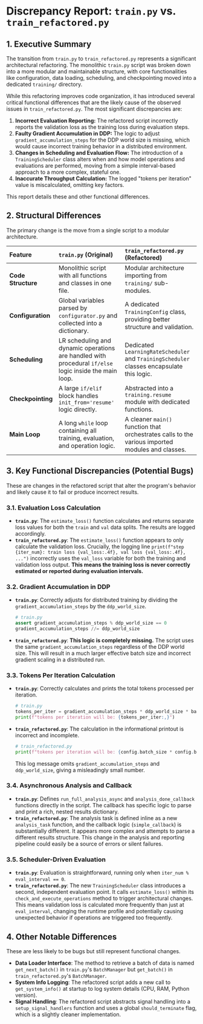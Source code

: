 # Discrepancy Report: `train.py` vs. `train_refactored.py`

## 1. Executive Summary

The transition from `train.py` to `train_refactored.py` represents a significant architectural refactoring. The monolithic `train.py` script was broken down into a more modular and maintainable structure, with core functionalities like configuration, data loading, scheduling, and checkpointing moved into a dedicated `training/` directory.

While this refactoring improves code organization, it has introduced several critical functional differences that are the likely cause of the observed issues in `train_refactored.py`. The most significant discrepancies are:

1.  **Incorrect Evaluation Reporting:** The refactored script incorrectly reports the validation loss as the training loss during evaluation steps.
2.  **Faulty Gradient Accumulation in DDP:** The logic to adjust `gradient_accumulation_steps` for the DDP world size is missing, which would cause incorrect training behavior in a distributed environment.
3.  **Changes in Scheduling and Evaluation Flow:** The introduction of a `TrainingScheduler` class alters when and how model operations and evaluations are performed, moving from a simple interval-based approach to a more complex, stateful one.
4.  **Inaccurate Throughput Calculation:** The logged "tokens per iteration" value is miscalculated, omitting key factors.

This report details these and other functional differences.

## 2. Structural Differences

The primary change is the move from a single script to a modular architecture.

| Feature | `train.py` (Original) | `train_refactored.py` (Refactored) |
| :--- | :--- | :--- |
| **Code Structure** | Monolithic script with all functions and classes in one file. | Modular architecture importing from `training/` sub-modules. |
| **Configuration** | Global variables parsed by `configurator.py` and collected into a dictionary. | A dedicated `TrainingConfig` class, providing better structure and validation. |
| **Scheduling** | LR scheduling and dynamic operations are handled with procedural `if/else` logic inside the main loop. | Dedicated `LearningRateScheduler` and `TrainingScheduler` classes encapsulate this logic. |
| **Checkpointing** | A large `if/elif` block handles `init_from='resume'` logic directly. | Abstracted into a `training.resume` module with dedicated functions. |
| **Main Loop** | A long `while` loop containing all training, evaluation, and operation logic. | A cleaner `main()` function that orchestrates calls to the various imported modules and classes. |

## 3. Key Functional Discrepancies (Potential Bugs)

These are changes in the refactored script that alter the program's behavior and likely cause it to fail or produce incorrect results.

### 3.1. Evaluation Loss Calculation

-   **`train.py`**: The `estimate_loss()` function calculates and returns separate loss values for both the `train` and `val` data splits. The results are logged accordingly.
-   **`train_refactored.py`**: The `estimate_loss()` function appears to only calculate the validation loss. Crucially, the logging line `print(f"step {iter_num}: train loss {val_loss:.4f}, val loss {val_loss:.4f}, ...")` incorrectly uses the `val_loss` variable for both the training and validation loss output. **This means the training loss is never correctly estimated or reported during evaluation intervals.**

### 3.2. Gradient Accumulation in DDP

-   **`train.py`**: Correctly adjusts for distributed training by dividing the `gradient_accumulation_steps` by the `ddp_world_size`.
    ```python
    # train.py
    assert gradient_accumulation_steps % ddp_world_size == 0
    gradient_accumulation_steps //= ddp_world_size
    ```
-   **`train_refactored.py`**: **This logic is completely missing.** The script uses the same `gradient_accumulation_steps` regardless of the DDP world size. This will result in a much larger effective batch size and incorrect gradient scaling in a distributed run.

### 3.3. Tokens Per Iteration Calculation

-   **`train.py`**: Correctly calculates and prints the total tokens processed per iteration.
    ```python
    # train.py
    tokens_per_iter = gradient_accumulation_steps * ddp_world_size * batch_size * block_size
    print(f"tokens per iteration will be: {tokens_per_iter:,}")
    ```
-   **`train_refactored.py`**: The calculation in the informational printout is incorrect and incomplete.
    ```python
    # train_refactored.py
    print(f"tokens per iteration will be: {config.batch_size * config.block_size}")
    ```
    This log message omits `gradient_accumulation_steps` and `ddp_world_size`, giving a misleadingly small number.

### 3.4. Asynchronous Analysis and Callback

-   **`train.py`**: Defines `run_full_analysis_async` and `analysis_done_callback` functions directly in the script. The callback has specific logic to parse and print a rich, nested results dictionary.
-   **`train_refactored.py`**: The analysis task is defined inline as a new `analysis_task` function, and the callback logic (`simple_callback`) is substantially different. It appears more complex and attempts to parse a different results structure. This change in the analysis and reporting pipeline could easily be a source of errors or silent failures.

### 3.5. Scheduler-Driven Evaluation

-   **`train.py`**: Evaluation is straightforward, running only when `iter_num % eval_interval == 0`.
-   **`train_refactored.py`**: The new `TrainingScheduler` class introduces a second, independent evaluation point. It calls `estimate_loss()` within its `check_and_execute_operations` method to trigger architectural changes. This means validation loss is calculated more frequently than just at `eval_interval`, changing the runtime profile and potentially causing unexpected behavior if operations are triggered too frequently.

## 4. Other Notable Differences

These are less likely to be bugs but still represent functional changes.

-   **Data Loader Interface**: The method to retrieve a batch of data is named `get_next_batch()` in `train.py`'s `BatchManager` but `get_batch()` in `train_refactored.py`'s `BatchManager`.
-   **System Info Logging**: The refactored script adds a new call to `get_system_info()` at startup to log system details (CPU, RAM, Python version).
-   **Signal Handling**: The refactored script abstracts signal handling into a `setup_signal_handlers` function and uses a global `should_terminate` flag, which is a slightly cleaner implementation.

